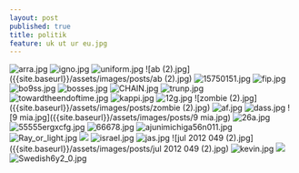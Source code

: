 ```yaml
---
layout: post
published: true
title: politik
feature: uk ut ur eu.jpg
---
```

![arra.jpg]({{site.baseurl}}/assets/images/posts/arra.jpg)
![igno.jpg]({{site.baseurl}}/assets/images/posts/igno.jpg)
![uniform.jpg]({{site.baseurl}}/assets/images/posts/uniform.jpg)
![ab (2).jpg]({{site.baseurl}}/assets/images/posts/ab (2).jpg)
![15750151.jpg]({{site.baseurl}}/assets/images/posts/15750151.jpg)
![fip.jpg]({{site.baseurl}}/assets/images/posts/fip.jpg)
![bo9ss.jpg]({{site.baseurl}}/assets/images/posts/bo9ss.jpg)
![bosses.jpg]({{site.baseurl}}/assets/images/posts/bosses.jpg)
![CHAIN.jpg]({{site.baseurl}}/assets/images/posts/CHAIN.jpg)
![trunp.jpg]({{site.baseurl}}/assets/images/posts/trunp.jpg)
![towardtheendoftime.jpg]({{site.baseurl}}/assets/images/posts/towardtheendoftime.jpg)
![kappi.jpg]({{site.baseurl}}/assets/images/posts/kappi.jpg)
![12g.jpg]({{site.baseurl}}/assets/images/posts/12g.jpg)
![zombie (2).jpg]({{site.baseurl}}/assets/images/posts/zombie (2).jpg)
![af.jpg]({{site.baseurl}}/assets/images/posts/af.jpg)
![dass.jpg]({{site.baseurl}}/assets/images/posts/dass.jpg)
![9 mia.jpg]({{site.baseurl}}/assets/images/posts/9 mia.jpg)
![26a.jpg]({{site.baseurl}}/assets/images/posts/26a.jpg)
![55555ergxcfg.jpg]({{site.baseurl}}/assets/images/posts/55555ergxcfg.jpg)
![66678.jpg]({{site.baseurl}}/assets/images/posts/66678.jpg)
![ajunimichiga56n011.jpg]({{site.baseurl}}/assets/images/posts/ajunimichiga56n011.jpg)
![Ray_or_light.jpg]({{site.baseurl}}/assets/images/posts/Ray_or_light.jpg)
![]({{site.baseurl}}/assets/images/posts/Fotolia_40899204_5te5tfweSubscription_L.jpg)
![israel.jpg]({{site.baseurl}}/assets/images/posts/israel.jpg)
![jas.jpg]({{site.baseurl}}/assets/images/posts/jas.jpg)
![jul 2012 049 (2).jpg]({{site.baseurl}}/assets/images/posts/jul 2012 049 (2).jpg)
![kevin.jpg]({{site.baseurl}}/assets/images/posts/kevin.jpg)
![]({{site.baseurl}}/assets/images/posts/uk%20ut%20ur%20eu.jpg)
![Swedish6y2_0.jpg]({{site.baseurl}}/assets/images/posts/Swedish6y2_0.jpg)
